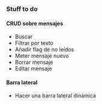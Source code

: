 ### Stuff to do

#### CRUD sobre mensajes
- Buscar
- Filtrar por texto
- Añadir flag de no leídos
- Meter mensaje nuevo
- Borrar mensaje
- Editar mensaje

#### Barra lateral
- Hacer una barra lateral dinámica